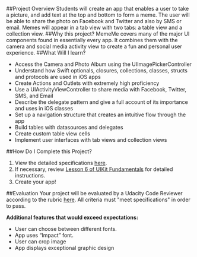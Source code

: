 ##Project Overview
Students will create an app that enables a user to take a picture, and add text at the top and bottom to form a meme. The user will be able to share the photo on Facebook and Twitter and also by SMS or email. Memes will appear in a tab view with two tabs: a table view and a collection view.
##Why this project?
MemeMe covers many of the major UI components found in essentially every app. It combines them with the camera and social media activity view to create a fun and personal user experience. 
##What Will I learn?
* Access the Camera and Photo Album using the UIImagePickerController
* Understand how Swift optionals, closures, collections, classes, structs and protocols are used in iOS apps
* Create Actions and Outlets with extremely high proficiency
* Use a UIActivityViewController to share media with Facebook, Twitter, SMS, and Email
*  Describe the delegate pattern and give a full account of its importance and uses in iOS classes
* Set up a navigation structure that creates an intuitive flow through the app
* Build tables with datasources and delegates
* Create custom table view cells
* Implement user interfaces with tab views and collection views

##How Do I Complete this Project?
1. View the detailed specifications <a href="https://docs.google.com/document/d/1G2onkzN_weWmiYErhQJw1lB9-zxM-2TQ0N5bNMAaI7I/pub?embedded=true" target="_blank">here</a>.
2. If necessary, review <a href="https://www.udacity.com/course/viewer#!/c-ud788-nd/l-3669378557/m-3671998538" target="_blank">Lesson 6 of UIKit Fundamentals</a> for detailed instructions.
3. Create your app!

##Evaluation
Your project will be evaluated by a Udacity Code Reviewer according to the rubric <a href="https://docs.google.com/document/d/1LlcUT90j-ItbRQpB3ivLHwjP-KgKOUdoOLpz0WirpSo/pub?embedded=true" target="_blank">here</a>. All criteria must "meet specifications" in order to pass.

**Additional features that would exceed expectations:**

* User can choose between different fonts.
* App uses “Impact” font.
* User can crop image 
* App displays exceptional graphic design

